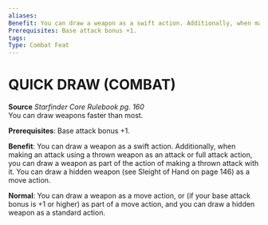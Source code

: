 ```yaml
---
aliases: 
Benefit: You can draw a weapon as a swift action. Additionally, when making an attack using a thrown weapon as an attack or full attack action, you can draw a weapon as part of the action of making a thrown attack with it. You can draw a hidden weapon (see Sleight of Hand on page 146) as a move action.
Prerequisites: Base attack bonus +1.
tags: 
Type: Combat Feat
---
```

# QUICK DRAW (COMBAT)
**Source** _Starfinder Core Rulebook pg. 160_  
You can draw weapons faster than most.

**Prerequisites**: Base attack bonus +1.

**Benefit**: You can draw a weapon as a swift action. Additionally, when making an attack using a thrown weapon as an attack or full attack action, you can draw a weapon as part of the action of making a thrown attack with it. You can draw a hidden weapon (see Sleight of Hand on page 146) as a move action.

**Normal**: You can draw a weapon as a move action, or (if your base attack bonus is +1 or higher) as part of a move action, and you can draw a hidden weapon as a standard action.